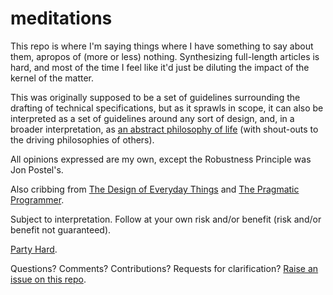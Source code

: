 # meditations

This repo is where I'm saying things where I have something to say about them, apropos of (more or less) nothing. Synthesizing full-length articles is hard, and most of the time I feel like it'd just be diluting the impact of the kernel of the matter.

This was originally supposed to be a set of guidelines surrounding the drafting of technical specifications, but as it sprawls in scope, it can also be interpreted as a set of guidelines around any sort of design, and, in a broader interpretation, as [an abstract philosophy of life][ZAMM] (with shout-outs to the driving philosophies of others).

All opinions expressed are my own, except the Robustness Principle was Jon Postel's.

Also cribbing from [The Design of Everyday Things][] and [The Pragmatic Programmer][].

Subject to interpretation. Follow at your own risk and/or benefit (risk and/or benefit not guaranteed).

[Party Hard][].

[ZAMM]: http://amzn.to/1GS6rXX
[The Design of Everyday Things]: http://amzn.to/1dAbip2
[The Pragmatic Programmer]: http://amzn.to/1JABxdu
[Party Hard]: https://www.youtube.com/watch?v=WccfbPQNMbg

Questions? Comments? Contributions? Requests for clarification?
[Raise an issue on this repo][issues].

[issues]: https://github.com/stuartpb/specs-laws/issues
